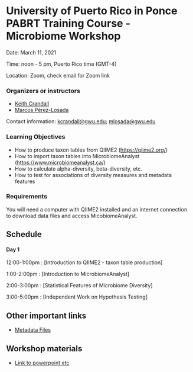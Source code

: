 # University of Puerto Rico in Ponce PABRT Training Course - Microbiome Workshop
Date: March 11, 2021

Time: noon - 5 pm, Puerto Rico time (GMT-4)

Location: Zoom, check email for Zoom link

### Organizers or instructors
* [Keith Crandall](https://publichealth.gwu.edu/departments/biostatistics-and-bioinformatics/keith-crandall)
* [Marcos Pérez-Losada](https://publichealth.gwu.edu/departments/biostatistics-and-bioinformatics/marcos-perez-losada)


Contact information: kcrandall@gwu.edu; mlosada@gwu.edu

### Learning Objectives
* How to produce taxon tables from QIIME2 (https://qiime2.org/)
* How to import taxon tables into MicrobiomeAnalyst (https://www.microbiomeanalyst.ca/)
* How to calculate alpha-diversity, beta-diversity, etc.
* How to test for associations of diversity measures and metadata features

### Requirements
You will need a computer with QIIME2 installed and an internet connection to download data files and access MicobiomeAnalyst.

## Schedule
#### Day 1
12:00-1:00pm : [Introduction to QIIME2 - taxon table production]

1:00-2:00pm : [Introduction to MicrobiomeAnalyst]

2:00-3:00pm : [Statistical Features of Microbiome Diversity]

3:00-5:00pm : [Independent Work on Hypothesis Testing]

## Other important links
* [Metadata Files](https://github.com/gwcbi/Workshops/tree/master/PABRT/Data)

## Workshop materials
* [Link to powerpoint etc](powerpoint.pdf)

